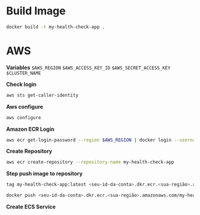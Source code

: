 # Build Image


```bash
docker build -t my-health-check-app .
```

# AWS

**Variables**
`$AWS_REGION`
`$AWS_ACCESS_KEY_ID`
`$AWS_SECRET_ACCESS_KEY`
`$CLUSTER_NAME`

**Check login**

```bash
aws sts get-caller-identity
```

**Aws configure**

```bash
aws configure
```

**Amazon ECR Login**

```bash
aws ecr get-login-password --region $AWS_REGION | docker login --username AWS --password-stdin $AWS_ACCESS_KEY_ID.dkr.ecr.$AWS_REGION.amazonaws.com
```

**Create Repository**

```bash
aws ecr create-repository --repository-name my-health-check-app
```

**Step push image to repository**

```bash
tag my-health-check-app:latest <seu-id-da-conta>.dkr.ecr.<sua-região>.amazonaws.com/my-health-check-app:latest

docker push <seu-id-da-conta>.dkr.ecr.<sua-região>.amazonaws.com/my-health-check-app:latest
```

**Create ECS Service**
